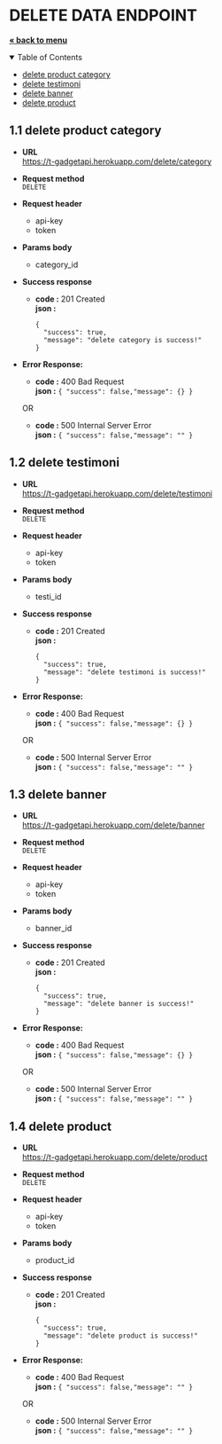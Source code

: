 # DELETE DATA ENDPOINT
<a href="../../README.md"><strong>« back to menu</strong></a>

<details open="open">
  <summary>Table of Contents</summary>
  <ul>
    <li><a href="#11-delete-product-category">delete product category</a></li>
    <li><a href="#12-delete-testimoni">delete testimoni</a></li>
    <li><a href="#13-delete-banner">delete banner</a></li>
    <li><a href="#14-delete-product">delete product</a></li>
  </ul>
</details>

## 1.1 delete product category
* **URL** <br>
https://t-gadgetapi.herokuapp.com/delete/category
* **Request method** <br>
`DELETE`
* **Request header** 
  - api-key  <br>
  - token  <br>
* **Params body** 
  - category_id <br> 
* **Success response**
    * **code :** 201 Created<br />
      **json :** 
      ```
      { 
        "success": true,
        "message": "delete category is success!" 
      }
      ```
* **Error Response:**
    * **code :** 400 Bad Request<br />
      **json :** `{ "success": false,"message": {} }` <br/>

    OR<br/>
    * **code :** 500 Internal Server Error<br />
      **json :** `{ "success": false,"message": "" }`

## 1.2 delete testimoni
* **URL** <br>
https://t-gadgetapi.herokuapp.com/delete/testimoni
* **Request method** <br>
`DELETE`
* **Request header** 
  - api-key  <br>
  - token  <br>
* **Params body** 
  - testi_id <br>
* **Success response**
    * **code :** 201 Created<br />
      **json :** 
      ```
      { 
        "success": true,
        "message": "delete testimoni is success!" 
      }
      ```
* **Error Response:**
    * **code :** 400 Bad Request<br />
      **json :** `{ "success": false,"message": {} }` <br/>

    OR<br/>
    * **code :** 500 Internal Server Error<br />
      **json :** `{ "success": false,"message": "" }`

## 1.3 delete banner
* **URL** <br>
https://t-gadgetapi.herokuapp.com/delete/banner
* **Request method** <br>
`DELETE`
* **Request header** 
  - api-key  <br>
  - token  <br>
* **Params body** 
  - banner_id <br>
* **Success response**
    * **code :** 201 Created<br />
      **json :** 
      ```
      { 
        "success": true,
        "message": "delete banner is success!" 
      }
      ```
* **Error Response:**
    * **code :** 400 Bad Request<br />
      **json :** `{ "success": false,"message": {} }` <br/>

    OR<br/>
    * **code :** 500 Internal Server Error<br />
      **json :** `{ "success": false,"message": "" }`

## 1.4 delete product
* **URL** <br>
https://t-gadgetapi.herokuapp.com/delete/product
* **Request method** <br>
`DELETE`
* **Request header** 
  - api-key  <br>
  - token  <br>
* **Params body** 
  - product_id <br>
* **Success response**
    * **code :** 201 Created<br />
      **json :** 
      ```
      { 
        "success": true,
        "message": "delete product is success!" 
      }
      ```
* **Error Response:**
    * **code :** 400 Bad Request<br />
      **json :** `{ "success": false,"message": "" }` <br/>

    OR<br/>
    * **code :** 500 Internal Server Error<br />
      **json :** `{ "success": false,"message": "" }`